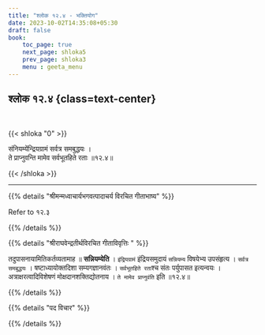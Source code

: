 ```yaml
---
title: "श्लोक १२.४ - भक्तियोग"
date: 2023-10-02T14:35:08+05:30
draft: false
book:
    toc_page: true
    next_page: shloka5
    prev_page: shloka3
    menu : geeta_menu
---
```




## श्लोक १२.४ {class=text-center}

<br/>

{{< shloka  "0"  >}}

संनियम्येंन्द्रियग्रामं सर्वत्र समबुद्धयः ।   
ते प्राप्नुवन्ति मामेव सर्वभूतहिते रताः ॥१२.४॥

{{< /shloka >}}

---


{{% details "श्रीमन्मध्वाचार्यभगवत्पादाचर्य विरचित  गीताभाष्य" %}}

Refer to १२.३

{{% /details %}}



{{% details "श्रीराघवेन्द्रतीर्थविरचित गीताविवृत्तिः " %}}


तदुपासनायामितिकर्तव्यतामाह ॥ **सन्नियम्येति** । 
`इंद्रियग्रामं` इंद्रियसमुदायं `सन्नियम्य` विषयेभ्य 
उपसंहृत्य । `सर्वत्र समबुद्धयः` । षष्टाध्यायोक्तदिशा 
सम्यगज्ञानवंतः । `सर्वभूतहिते रता`श्च संतः पर्युपासत 
इत्यन्वयः । अत्राक्षरत्वादिविशेषणं 
मोक्षदानशक्तिद्योतनाय । `ते मामेव प्राप्नुवंति` इति 
॥१२.४॥

{{% /details %}}



{{% details "पद विचार" %}}


{{% /details %}}
